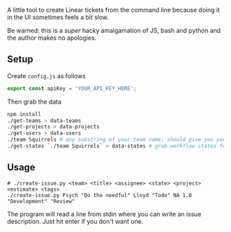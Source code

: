 
A little tool to create Linear tickets from the command line because doing it in the UI sometimes feels a bit slow.

Be warned: this is a *super* hacky amalgamation of JS, bash and python and the author makes no apologies.

## Setup

Create `config.js` as follows

```javascript
export const apiKey = 'YOUR_API_KEY_HERE';
```

Then grab the data

```bash
npm install
./get-teams > data-teams
./get-projects > data-projects
./get-users > data-users
./team Squirrels # any substring of your team name; should give you your teamId
./get-states `./team Squirrels` > data-states # grab workflow states for your team
```

## Usage

```
# ./create-issue.py <team> <title> <assignee> <state> <project> <estimate> <tags>
./create-issue.py Psych "Do the needful" Lloyd "Todo" NA 1.0 "Development" "Review"
```

The program will read a line from stdin where you can write an issue description. Just hit enter if you don't want one.

